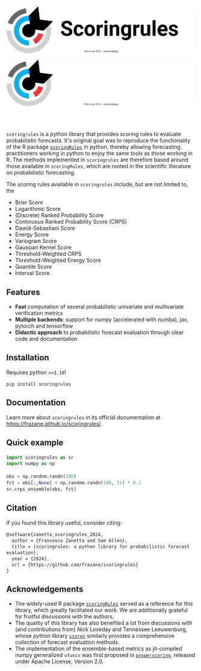 #
<p align="center">
  <img src="assets/images/banner_light.svg#only-light" />
</p>
<p align="center">
  <img src="assets/images/banner_dark.svg#only-dark" />
</p>


<br>
<br>


`scoringrules` is a python library that provides scoring rules to evaluate probabilistic forecasts.
It's original goal was to reproduce the functionality of the R package
[`scoringRules`](https://cran.r-project.org/web/packages/scoringRules/index.html) in python,
thereby allowing forecasting practitioners working in python to enjoy the same tools as those
working in R. The methods implemented in `scoringrules` are therefore based around those
available in `scoringRules`, which are rooted in the scientific literature on probabilistic forecasting.

The scoring rules available in `scoringrules` include, but are not limited to, the

- Brier Score
- Logarithmic Score
- (Discrete) Ranked Probability Score
- Continuous Ranked Probability Score (CRPS)
- Dawid-Sebastiani Score
- Energy Score
- Variogram Score
- Gaussian Kernel Score
- Threshold-Weighted CRPS
- Threshold-Weighted Energy Score
- Quantile Score
- Interval Score


## Features

- **Fast** computation of several probabilistic univariate and multivariate verification metrics
- **Multiple backends**: support for numpy (accelerated with numba), jax, pytorch and tensorflow
- **Didactic approach** to probabilistic forecast evaluation through clear code and documentation

## Installation
Requires python `>=3.10`!

```
pip install scoringrules
```

## Documentation

Learn more about `scoringrules` in its official documentation at https://frazane.github.io/scoringrules/.


## Quick example
```python
import scoringrules as sr
import numpy as np

obs = np.random.randn(100)
fct = obs[:,None] + np.random.randn(100, 21) * 0.1
sr.crps_ensemble(obs, fct)
```

## Citation
If you found this library useful, consider citing:

```
@software{zanetta_scoringrules_2024,
  author = {Francesco Zanetta and Sam Allen},
  title = {scoringrules: a python library for probabilistic forecast evaluation},
  year = {2024},
  url = {https://github.com/frazane/scoringrules}
}
```

## Acknowledgements
- The widely-used R package [`scoringRules`](https://cran.r-project.org/web/packages/scoringRules/index.html)
served as a reference for this library, which greatly facilitated our work. We are additionally
grateful for fruitful discussions with the authors.
- The quality of this library has also benefited a lot from discussions with (and contributions from)
Nick Loveday and Tennessee Leeuwenburg, whose python library [`scores`](https://github.com/nci/scores)
similarly provides a comprehensive collection of forecast evaluation methods.
- The implementation of the ensemble-based metrics as jit-compiled numpy generalized `ufuncs`
was first proposed in [`properscoring`](https://github.com/properscoring/properscoring), released under Apache License, Version 2.0.
